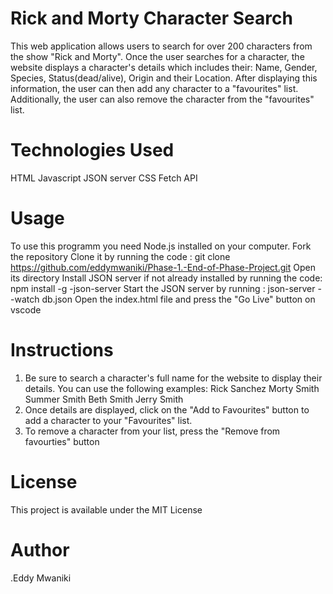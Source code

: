 # Rick and Morty Character Search
This web application allows users to search for over 200 characters from the show "Rick and Morty". Once the user searches for a character, the website displays a character's details which includes their: Name, Gender, Species, Status(dead/alive), Origin and their Location. After displaying this information, the user can then add any character to a "favourites" list. Additionally, the user can also remove the character from the "favourites" list.

# Technologies Used
HTML
Javascript
JSON server
CSS
Fetch API

# Usage
To use this programm you need Node.js installed on your computer.
Fork the repository
Clone it by running the code : 
 git clone https://github.com/eddymwaniki/Phase-1.-End-of-Phase-Project.git 
Open its directory
Install JSON server if not already installed by running the code:
  npm install -g -json-server
Start the JSON server by running :
   json-server --watch db.json
Open the index.html file and press the "Go Live" button on vscode

# Instructions 
1. Be sure to search a character's full name for the website to display their details. You can use the following examples:
 Rick Sanchez
 Morty Smith
 Summer Smith
 Beth Smith
 Jerry Smith
2. Once details are displayed, click on the "Add to Favourites" button to add a character to your "Favourites" list.
3. To remove a character from your list, press the "Remove from favourties" button 

# License
This project is available under the MIT License

# Author
 .Eddy Mwaniki
     
 